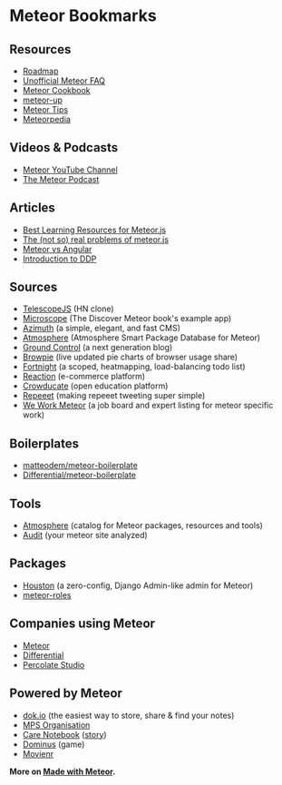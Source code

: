 # Meteor Bookmarks

## Resources

* [Roadmap](https://trello.com/b/hjBDflxp/meteor-roadmap)
* [Unofficial Meteor FAQ](https://github.com/oortcloud/unofficial-meteor-faq)
* [Meteor Cookbook](https://github.com/awatson1978/meteor-cookbook)
* [meteor-up](https://github.com/arunoda/meteor-up)
* [Meteor Tips](http://meteortips.com/)
* [Meteorpedia](http://www.meteorpedia.com/)

## Videos & Podcasts

* [Meteor YouTube Channel](https://www.youtube.com/user/MeteorVideos)
* [The Meteor Podcast](http://www.meteorpodcast.com/)

## Articles

* [Best Learning Resources for Meteor.js](http://yauh.de/best-learning-resources-for-meteorjs/)
* [The (not so) real problems of meteor.js](http://differential.io/blog/the-not-so-real-problems-of-meteorjs)
* [Meteor vs Angular](http://differential.io/blog/meteor-vs-angular)
* [Introduction to DDP](http://meteorhacks.com/introduction-to-ddp.html)

## Sources

* [TelescopeJS](https://github.com/TelescopeJS/Telescope) (HN clone)
* [Microscope](https://github.com/DiscoverMeteor/Microscope) (The Discover Meteor book's example app)
* [Azimuth](https://github.com/mcrider/azimuth) (a simple, elegant, and fast CMS)
* [Atmosphere](https://github.com/oortcloud/atmosphere) (Atmosphere Smart Package Database for Meteor)
* [Ground Control](https://github.com/percolatestudio/ground-control) (a next generation blog)
* [Browpie](https://github.com/alanshaw/meteor-browpie) (live updated pie charts of browser usage share)
* [Fortnight](https://github.com/oliversong/fortnight) (a scoped, heatmapping, load-balancing todo list)
* [Reaction](https://github.com/ongoworks/reaction) (e-commerce platform)
* [Crowducate](https://github.com/Crowducate/crowducate.me) (open education platform)
* [Repeeet](https://github.com/meteorhacks/repeeet) (making repeeet tweeting super simple)
* [We Work Meteor](https://github.com/nate-strauser/wework) (a job board and expert listing for meteor specific work)

## Boilerplates

* [matteodem/meteor-boilerplate](https://github.com/matteodem/meteor-boilerplate)
* [Differential/meteor-boilerplate](https://github.com/Differential/meteor-boilerplate)

## Tools

* [Atmosphere](https://atmospherejs.com/) (catalog for Meteor packages, resources and tools)
* [Audit](http://audit.meteor.com) (your meteor site analyzed)

## Packages

* [Houston](https://github.com/gterrono/houston) (a zero-config, Django Admin-like admin for Meteor)
* [meteor-roles](https://github.com/alanning/meteor-roles)

## Companies using Meteor

* [Meteor](https://www.meteor.com/)
* [Differential](http://differential.io/)
* [Percolate Studio](http://www.percolatestudio.com/)

## Powered by Meteor

* [dok.io](http://dok.io) (the easiest way to store, share & find your notes)
* [MPS Organisation](http://moto-pyrenees-sport.fr)
* [Care Notebook](https://thecarenotebook.com/) ([story](https://kadira.io/blog/user-stories-chris-doe/))
* [Dominus](http://dominusgame.net/) (game)
* [Movienr](http://www.movienr.com/)

**More on [Made with Meteor](http://madewith.meteor.com/).**
